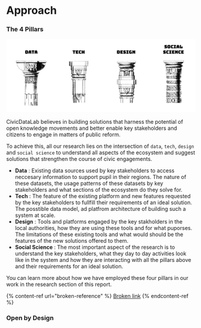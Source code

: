 # Approach

### The 4 Pillars

![The four pillars of a societal solution.](../.gitbook/assets/cdl-pillars.png)

CivicDataLab believes in building solutions that harness the potential of open knowledge movements and better enable key stakeholders and citizens to engage in matters of public reform. 

To achieve this, all our research lies on the intersection of `data`, `tech`, `design` and `social science` to understand all aspects of the ecosystem and suggest solutions that strengthen the course of civic engagements.

* **Data** : Existing data sources used by key stakeholders to access neccesary information to support pupil in their regions. The nature of these datasets, the usage patterns of these datasets by key stakeholders and what sections of the ecosystem do they solve for.
* **Tech** : The feature of the existing platform and new features requested by the key stakeholders to fullfill their requirements of an ideal solution. The posstible data model, ad platfrom architecture of building such a system at scale.
* **Design** : Tools and platforms engaged by the key stakholders in the local authorities, how they are using these tools and for what puporses. The limitations of these existing tools and what would should be the features of the new solutions offered to them.
* **Social Science** : The most important aspect of the research is to understand the key stakeholders, what they day to day activities look like in the system and how they are interacting with all the pillars above and their requirements for an ideal solution.

You can learn more about how we have employed these four pillars in our work in the research section of this report.

{% content-ref url="broken-reference" %}
[Broken link](broken-reference)
{% endcontent-ref %}

### Open by Design

